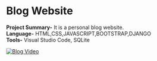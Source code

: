 # Blog Website
**Project Summary-** It is a personal blog website. <br />
**Language-** HTML,CSS,JAVASCRIPT,BOOTSTRAP,DJANGO <br />
**Tools-** Visual Studio Code, SQLite <br />

[![Blog Video](https://firebasestorage.googleapis.com/v0/b/pushnotification-c88ba.appspot.com/o/blog2.JPG?alt=media&token=da4726cd-d269-450c-af7e-9daccf340255)](https://www.youtube.com/watch?v=QSVil_0yBOQ&list=PLPNCS-Mn12MekuAFScnLXlvM_wXKlVGtl&index=12)
